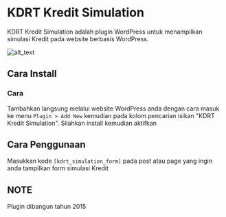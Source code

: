# KDRT Kredit Simulation

KDRT Kredit Simulation adalah plugin WordPress untuk menampilkan simulasi Kredit pada website berbasis WordPress.

![alt_text](https://i.ibb.co/T8KF4jq/Screenshot-618.png)

## Cara Install

### Cara

Tambahkan langsung melalui website WordPress anda dengan cara masuk ke menu `Plugin > Add New` kemudian pada kolom pencarian isikan "KDRT Kredit Simulation". Silahkan install kemudian aktifkan

## Cara Penggunaan

Masukkan kode `[kdrt_simulation_form]` pada post atau page yang ingin anda tampilkan form simulasi Kredit

## NOTE

Plugin dibangun tahun 2015
